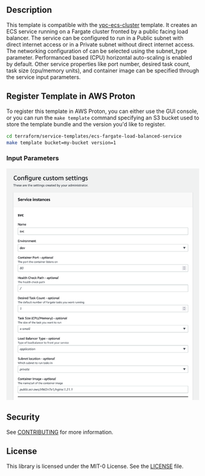 ## Description

This template is compatible with the [vpc-ecs-cluster](../../environment-templates/vpc-ecs-cluster/README.md) template. It creates an ECS service running on a Fargate cluster fronted by a public facing load balancer. The service can be configured to run in a Public subnet with direct internet access or in a Private subnet without direct internet access. The networking configuration of can be selected using the subnet_type parameter. Performanced based (CPU) horizontal auto-scaling is enabled by default.  Other service properties like port number, desired task count, task size (cpu/memory units), and container image can be specified through the service input parameters.

## Register Template in AWS Proton

To register this template in AWS Proton, you can either use the GUI console, or you can run the `make template` command specifying an S3 bucket used to store the template bundle and the version you'd like to register.

```sh
cd terraform/service-templates/ecs-fargate-load-balanced-service
make template bucket=my-bucket version=1
```

### Input Parameters

![input](./input.png)


## Security

See [CONTRIBUTING](../../CONTRIBUTING.md#security-issue-notifications) for more information.

## License

This library is licensed under the MIT-0 License. See the [LICENSE](../../LICENSE) file.
